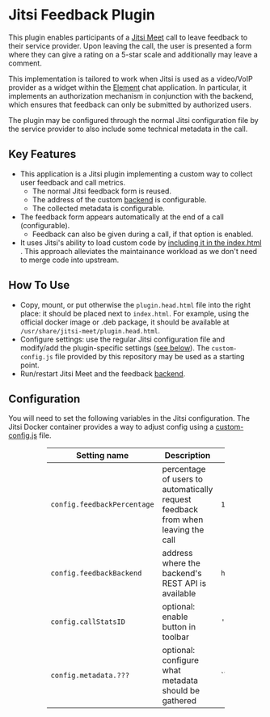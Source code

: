 # Jitsi Feedback Plugin

This plugin enables participants of a [Jitsi Meet](https://jitsi.org/jitsi-meet/) call to leave feedback to their
service provider.
Upon leaving the call, the user is presented a form where they can give a rating on a 5-star scale and additionally may
leave a comment.

This implementation is tailored to work when Jitsi is used as a video/VoIP provider as a widget within
the [Element](https://element.io/) chat application.
In particular, it implements an authorization mechanism in conjunction with the backend, which ensures that feedback can
only be submitted by authorized users.

The plugin may be configured through the normal Jitsi configuration file by the service provider to also include some
technical metadata in the call.

## Key Features

- This application is a Jitsi plugin implementing a custom way to collect user feedback and call metrics.
    - The normal Jitsi feedback form is reused.
    - The address of the custom [backend](../backend) is configurable.
    - The collected metadata is configurable.
- The feedback form appears automatically at the end of a call (configurable).
    - Feedback can also be given during a call, if that option is enabled.
- It uses Jitsi's ability to load custom code
  by [including it in the index.html](https://github.com/jitsi/jitsi-meet/blob/3081b41d0d6f5b13ffddadbda1460f3548ceefbf/index.html#L191)
  . This approach alleviates the maintainance workload as we don't need to merge code into upstream.

## How To Use

- Copy, mount, or put otherwise the `plugin.head.html` file into the right place: it should be placed next
  to `index.html`. For example, using the official docker image or .deb package, it should be available
  at `/usr/share/jitsi-meet/plugin.head.html`.
- Configure settings: use the regular Jitsi configuration file and modify/add the plugin-specific
  settings ([see below](#configuration)). The `custom-config.js` file provided by this repository may be used as a
  starting point.
- Run/restart Jitsi Meet and the feedback [backend](../backend).

## Configuration

You will need to set the following variables in the Jitsi configuration.
The Jitsi Docker container provides a way to adjust config using a
[custom-config.js](https://jitsi.github.io/handbook/docs/devops-guide/devops-guide-docker#jitsi-meet-configuration)
file.
<div style="margin-left: auto;
            margin-right: auto;
            width: 70%">

| Setting name                | Description                                                                      | Example           |
|-----------------------------|----------------------------------------------------------------------------------|-------------------|
| `config.feedbackPercentage` | percentage of users to automatically request feedback from when leaving the call | `100`             |
| `config.feedbackBackend`    | address where the backend's REST API is available                                | `http://backend/` |
| `config.callStatsID`        | optional: enable button in toolbar                                               | `'enabled'`       |
| `config.metadata.???`       | optional: configure what metadata should be gathered                             | ``                |

</div>
